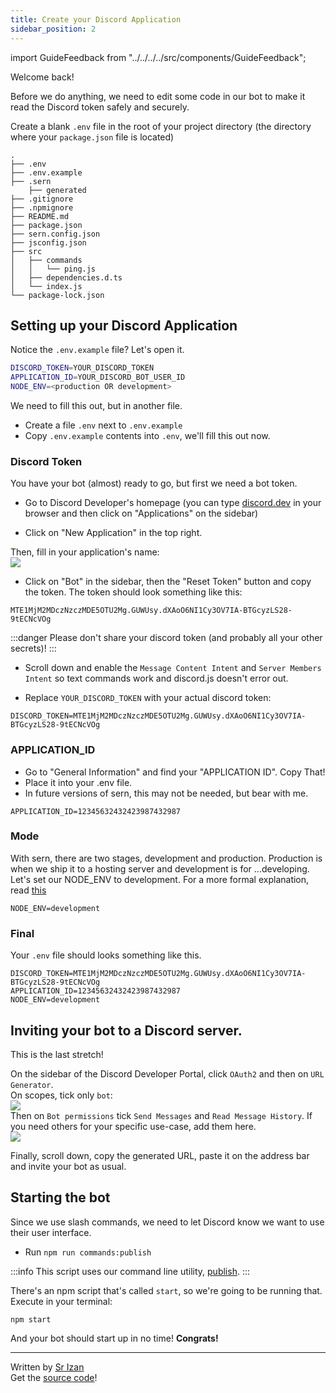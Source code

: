 ```yaml
---
title: Create your Discord Application
sidebar_position: 2
---
```

import GuideFeedback from "../../../../src/components/GuideFeedback";

Welcome back!

Before we do anything, we need to edit some code in our bot to make it read the Discord token safely and securely.

Create a blank `.env` file in the root of your project directory (the directory where your `package.json` file is located)

```
.
├── .env
├── .env.example
├── .sern
    ├── generated
├── .gitignore      
├── .npmignore      
├── README.md       
├── package.json    
├── sern.config.json
├── jsconfig.json
├── src
│   ├── commands
│   │   └── ping.js
│   ├── dependencies.d.ts
│   └── index.js
└── package-lock.json
```

## Setting up your Discord Application
Notice the `.env.example` file? Let's open it.
```sh
DISCORD_TOKEN=YOUR_DISCORD_TOKEN
APPLICATION_ID=YOUR_DISCORD_BOT_USER_ID
NODE_ENV=<production OR development>
```
We need to fill this out, but in another file.
- Create a file `.env` next to `.env.example`
- Copy `.env.example` contents into `.env`, we'll fill this out now.

### Discord Token
You have your bot (almost) ready to go, but first we need a bot token.

- Go to Discord Developer's homepage (you can type [discord.dev](https://discord.dev) in your browser and then click on "Applications" on the sidebar)

- Click on "New Application" in the top right.

Then, fill in your application's name:  
![](https://img.srizan.dev/brave_QYp7LQe5xd.png)

- Click on "Bot" in the sidebar, then the "Reset Token" button and copy the token. The token should look something like this:
```
MTE1MjM2MDczNzczMDE5OTU2Mg.GUWUsy.dXAoO6NI1Cy3OV7IA-BTGcyzLS28-9tECNcVOg
```

:::danger
Please don't share your discord token (and probably all your other secrets)! 
:::

- Scroll down and enable the `Message Content Intent` and `Server Members Intent` so text commands work and discord.js doesn't error out.

- Replace `YOUR_DISCORD_TOKEN` with your actual discord token:
```
DISCORD_TOKEN=MTE1MjM2MDczNzczMDE5OTU2Mg.GUWUsy.dXAoO6NI1Cy3OV7IA-BTGcyzLS28-9tECNcVOg
```
### APPLICATION_ID 
- Go to "General Information" and find your "APPLICATION ID". Copy That!
- Place it into your .env file.
- In future versions of sern, this may not be needed, but bear with me.
```
APPLICATION_ID=12345632432423987432987
```

### Mode 
With sern, there are two stages, development and production. Production is when we ship it to a hosting server and development is 
for ...developing. Let's set our NODE_ENV to development. For a more formal explanation, read [this](https://nodejs.org/en/learn/getting-started/nodejs-the-difference-between-development-and-production)

```
NODE_ENV=development
```

### Final
Your `.env` file should looks something like this.
```
DISCORD_TOKEN=MTE1MjM2MDczNzczMDE5OTU2Mg.GUWUsy.dXAoO6NI1Cy3OV7IA-BTGcyzLS28-9tECNcVOg
APPLICATION_ID=12345632432423987432987
NODE_ENV=development
```

## Inviting your bot to a Discord server.

This is the last stretch!

On the sidebar of the Discord Developer Portal, click `OAuth2` and then on `URL Generator`.  
On scopes, tick only `bot`:  
![](https://img.srizan.dev/brave_7ApMibw2KM.png)  
Then on `Bot permissions` tick `Send Messages` and `Read Message History`. If you need others for your specific use-case, add them here.  
![](https://img.srizan.dev/brave_7ApMibw2KM.png)

Finally, scroll down, copy the generated URL, paste it on the address bar and invite your bot as usual.

## Starting the bot
Since we use slash commands, we need to let Discord know we want to use their user interface.
- Run `npm run commands:publish`

:::info 
This script uses our command line utility, [publish](https://sern.dev/docs/cli/publish).
:::

There's an npm script that's called `start`, so we're going to be running that.
Execute in your terminal:
```
npm start
```
And your bot should start up in no time! **Congrats!**

---
Written by [Sr Izan](../intro/who-are-we#ethan)  
Get the [source code](https://github.com/sern-handler/tutorial-bot/tree/setting-up-bot/creating-discord-app)!
<GuideFeedback />
